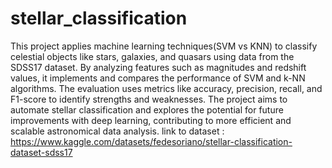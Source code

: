 # stellar_classification
This project applies machine learning techniques(SVM vs KNN) to classify celestial objects like stars, galaxies, and quasars using data from the SDSS17 dataset. By analyzing features such as magnitudes and redshift values, it implements and compares the performance of SVM and k-NN algorithms. The evaluation uses metrics like accuracy, precision, recall, and F1-score to identify strengths and weaknesses. The project aims to automate stellar classification and explores the potential for future improvements with deep learning, contributing to more efficient and scalable astronomical data analysis.
link to dataset : https://www.kaggle.com/datasets/fedesoriano/stellar-classification-dataset-sdss17
